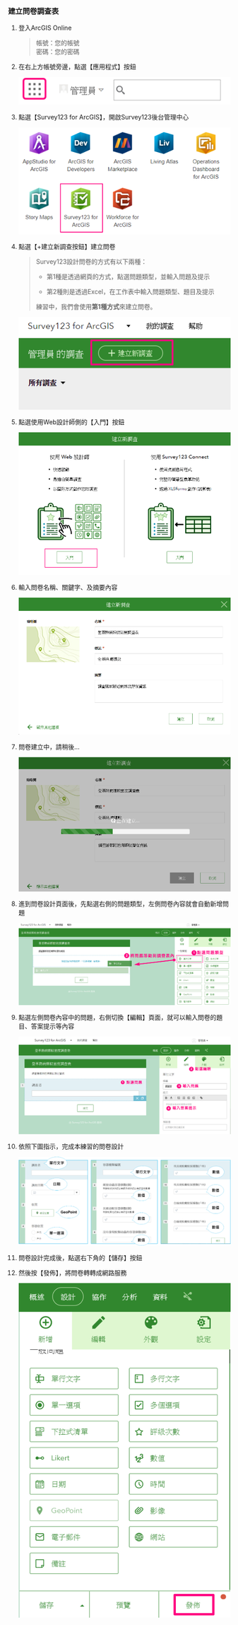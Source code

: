 ### 建立問卷調查表

1. 登入ArcGIS Online

   > 帳號：您的帳號  
   > 密碼：您的密碼

2. 在右上方帳號旁邊，點選【應用程式】按鈕

   ![](/assets/ex07/image2.png)

3. 點選【Survey123 for ArcGIS】，開啟Survey123後台管理中心

   ![](/assets/ex07/image3.png)

4. 點選【+建立新調查按鈕】建立問卷

   > Survey123設計問卷的方式有以下兩種：
   >
   > * 第1種是透過網頁的方式，點選問題類型，並輸入問題及提示
   >
   > * 第2種則是透過Excel，在工作表中輸入問題類型、題目及提示
   >
   > 練習中，我們會使用**第1種方式**來建立問卷。

   ![](/assets/ex07/image4.png)

5. 點選使用Web設計師側的【入門】按鈕

   ![](/assets/ex07/image5.png)

6. 輸入問卷名稱、關鍵字、及摘要內容

   ![](/assets/ex07/image6.png)

7. 問卷建立中，請稍後…

   ![](/assets/ex07/image7.png)

8. 進到問卷設計頁面後，先點選右側的問題類型，左側問卷內容就會自動新增問題

   ![](/assets/ex07/image8.png)

9. 點選左側問卷內容中的問題，右側切換【編輯】頁面，就可以輸入問卷的題目、答案提示等內容

   ![](/assets/ex07/image9.png)

10. 依照下圖指示，完成本練習的問卷設計

    ![](/assets/ex07/image10.png)

11. 問卷設計完成後，點選右下角的【儲存】按鈕

12. 然後按【發佈】，將問卷轉轉成網路服務

    ![](/assets/ex07/image11.png)



